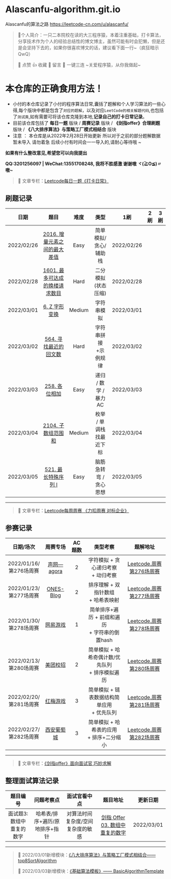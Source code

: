 # Alascanfu-algorithm.git.io
Alascanfu的算法之路 https://leetcode-cn.com/u/alascanfu/

> 🙊个人简介：一只二本院校在读的大三程序猿，本着注重基础，打卡算法，分享技术作为个人的经验总结性的博文博主，虽然可能有时会犯懒，但是还是会坚持下去的，如果你很喜欢博文的话，建议看下面一行~（疯狂暗示QwQ）<br>
> 
> 🌇 点赞 👍 收藏  🎉 留言 📝   一键三连 ~关爱程序猿，从你我做起~


# 本仓库的正确食用方法！ 

- 小付的本仓库记录了小付的程序算法日常,囊括了题解和个人学习算法的一些心得,每个版块中都是包含了`对应的题解`，以及对应`LeetCode的相关解题代码`,也包括了`测试类`,如有需要可将该仓库克隆到本地,**记录自己的打卡日常记录**。
- 目前该仓库包括了 **每日一题** 版块 / **周赛记录** 版块 / **《剑指offer》合理刷题** 版块 / **《八大排序算法》与策略工厂模式相结合** 版块
- 注意 ： 本仓库是从2022年2月28日开始更新 所以对于之前的部分题解数据 暂未导入 请勿着急 后续小付有时间会一一导入的,请耐心等待哦 ~


**如果有什么整改意见,希望您可以向我提出**

**QQ:3201256097 | WeChat:13551708248, 我将不胜感激 谢谢嗷 ヾ(≧O≦)〃嗷~**

> 📑 文章专栏：[Leetcode每日一题《打卡日常》](https://blog.csdn.net/fuijiawei/category_11553903.html)

## 刷题记录

| 日期      | 题目   | 难度 | 类型 | 1刷 | 2刷|3刷|
|   :---:  | :---: |:---:| :---:|:---:|:---:|:---:|
|2022/02/26| [2016. 增量元素之间的最大差值](https://leetcode-cn.com/problems/maximum-difference-between-increasing-elements/)|Easy| 简单模拟/贪心/辅助栈 |2022/02/26 | | | | 
|2022/02/28| [1601. 最多可达成的换楼请求数目](https://leetcode-cn.com/problems/maximum-number-of-achievable-transfer-requests/)|Hard| 二分模拟(状态压缩) |2022/02/28 | | | | 
|2022/03/01| [6. Z 字形变换](https://leetcode-cn.com/problems/zigzag-conversion/)|Medium| 字符串模拟 |2022/03/01 | | | | 
|2022/03/02| [564. 寻找最近的回文数](https://leetcode-cn.com/problems/find-the-closest-palindrome/)|Hard| 字符串拼接+示例规律 |2022/03/02 | | | | 
|2022/03/03| [258. 各位相加](https://leetcode-cn.com/problems/add-digits/)|Easy| 递归 / 数学 / 暴力AC |2022/03/03 | | | | 
|2022/03/04| [2104. 子数组范围和](https://leetcode-cn.com/problems/sum-of-subarray-ranges/)|Medium| 枚举 / 单调栈找最近下标 |2022/03/04 | | | | 
|2022/03/05| [521. 最长特殊序列 Ⅰ](https://leetcode-cn.com/problems/longest-uncommon-subsequence-i/)|Easy| 脑筋急转弯 / 贪心思想 |2022/03/05 | | | | 

****

> 📑 文章专栏：[Leetcode每周周赛 《力扣周赛 对标企业》](https://blog.csdn.net/fuijiawei/category_11553903.html)

## 参赛记录

| 日期/场次      | 周赛专场   | AC 题数 | 类型考察 | 题解地址 |
|   :---:       | :---: |:---:| :---:| :---:|
|2022/01/16/<br>第276场周赛|[声网—agora](https://www.agora.io/cn)|2|字符模拟 + 贪心递归考察 <br>+ 动归考察|[Leetcode.周赛第276场周赛](https://alascanfu.blog.csdn.net/article/details/122521717)|
|2022/01/23/<br>第277场周赛|[ONES-Blog](https://blog.ones.ai/)|2|排序理解 + 双指针数组 <br>+ 哈希表映射|[Leetcode.周赛第277场周赛](https://alascanfu.blog.csdn.net/article/details/122650121)|
|2022/01/30/<br>第278场周赛|[网易游戏](http://game.163.com/)|1|简单排序+遍历 + 前缀和遍历 <br>+ 字符串的倒置hash|[Leetcode.周赛第278场周赛](https://alascanfu.blog.csdn.net/article/details/122751804)|
|2022/02/13/<br>第280场周赛|[美团校招](https://campus.meituan.com/)|2|简单模拟 + 哈希奇偶计数/优先队列 <br>+ 排序模拟遍历|[Leetcode.周赛第280场周赛](https://alascanfu.blog.csdn.net/article/details/122913930)|
|2022/02/20/<br>第281场周赛|[红梅游戏](https://www.redinfinity.net/)|3|简单模拟 + 链表数据结构简单应用 <br>+ 优先队列|[Leetcode.周赛第281场周赛](https://alascanfu.blog.csdn.net/article/details/123029476)|
|2022/02/27/<br>第282场周赛|[西安葡萄城](https://www.grapecity.com.cn/)|3|简单模拟 + 哈希表的应用 <br>+ 排序+二分缩小|[Leetcode.周赛第282场周赛](https://alascanfu.blog.csdn.net/article/details/123162953)|

****

> 📑 文章专栏：[《剑指offer》面向面试官 巧妙求解](https://blog.csdn.net/fuijiawei/category_11604794.html)

## 整理面试算法记录
| 题目编号      | 问题考察点   | 面试官看中点 | 题目地址 |更新日期 |
|   :---:     | :---:       |:---:      | :---:  |:---:  |
|   面试题3:数组中重复的数字    |  哈希表/排序+遍历/原地排序+指针  | 对算法时间复杂度/空间复杂度的敏感     |[剑指 Offer 03. 数组中重复的数字](https://leetcode-cn.com/problems/shu-zu-zhong-zhong-fu-de-shu-zi-lcof/)   |2022/03/01 |

****

> 📑 2022/03/01新增模块：[《八大排序算法》与策略工厂模式相结合——top8SortAlgorithm](https://github.com/HHXiaoFu/Alascanfu-algorithm.git.io/tree/master/top8SortAlgorithm)
>
> 📑 2022/03/03新增模块：[《基础算法模板》—— BasicAlgorithmTemplate](https://github.com/HHXiaoFu/Alascanfu-algorithm.git.io/tree/master/BasicAlgorithmTemplate)
